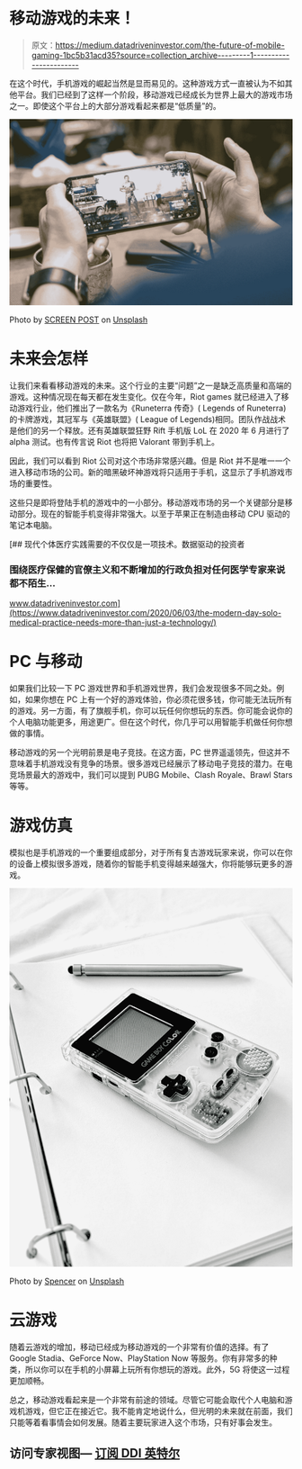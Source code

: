 # 移动游戏的未来！

> 原文：<https://medium.datadriveninvestor.com/the-future-of-mobile-gaming-1bc5b31acd35?source=collection_archive---------1----------------------->

在这个时代，手机游戏的崛起当然是显而易见的。这种游戏方式一直被认为不如其他平台。我们已经到了这样一个阶段，移动游戏已经成长为世界上最大的游戏市场之一。即使这个平台上的大部分游戏看起来都是“低质量”的。

![](img/0190dadbe811eb1c26d74bdea4e54872.png)

Photo by [SCREEN POST](https://unsplash.com/@screenpost?utm_source=medium&utm_medium=referral) on [Unsplash](https://unsplash.com?utm_source=medium&utm_medium=referral)

# 未来会怎样

让我们来看看移动游戏的未来。这个行业的主要“问题”之一是缺乏高质量和高端的游戏。这种情况现在每天都在发生变化。仅在今年，Riot games 就已经进入了移动游戏行业，他们推出了一款名为《Runeterra 传奇》( Legends of Runeterra)的卡牌游戏，其冠军与《英雄联盟》( League of Legends)相同。团队作战战术是他们的另一个释放。还有英雄联盟狂野 Rift 手机版 LoL 在 2020 年 6 月进行了 alpha 测试。也有传言说 Riot 也将把 Valorant 带到手机上。

因此，我们可以看到 Riot 公司对这个市场非常感兴趣。但是 Riot 并不是唯一一个进入移动市场的公司。新的暗黑破坏神游戏将只适用于手机，这显示了手机游戏市场的重要性。

这些只是即将登陆手机的游戏中的一小部分。移动游戏市场的另一个关键部分是移动部分。现在的智能手机变得非常强大。以至于苹果正在制造由移动 CPU 驱动的笔记本电脑。

[](https://www.datadriveninvestor.com/2020/06/03/the-modern-day-solo-medical-practice-needs-more-than-just-a-technology/) [## 现代个体医疗实践需要的不仅仅是一项技术。数据驱动的投资者

### 围绕医疗保健的官僚主义和不断增加的行政负担对任何医学专家来说都不陌生…

www.datadriveninvestor.com](https://www.datadriveninvestor.com/2020/06/03/the-modern-day-solo-medical-practice-needs-more-than-just-a-technology/) 

# PC 与移动

如果我们比较一下 PC 游戏世界和手机游戏世界，我们会发现很多不同之处。例如，如果你想在 PC 上有一个好的游戏体验，你必须花很多钱，你可能无法玩所有的游戏。另一方面，有了旗舰手机，你可以玩任何你想玩的东西。你可能会说你的个人电脑功能更多，用途更广。但在这个时代，你几乎可以用智能手机做任何你想做的事情。

移动游戏的另一个光明前景是电子竞技。在这方面，PC 世界遥遥领先，但这并不意味着手机游戏没有竞争的场景。很多游戏已经展示了移动电子竞技的潜力。在电竞场景最大的游戏中，我们可以提到 PUBG Mobile、Clash Royale、Brawl Stars 等等。

# 游戏仿真

模拟也是手机游戏的一个重要组成部分，对于所有复古游戏玩家来说，你可以在你的设备上模拟很多游戏，随着你的智能手机变得越来越强大，你将能够玩更多的游戏。

![](img/1e82c0d8d98de276ea16a63343b181fb.png)

Photo by [Spencer](https://unsplash.com/@spen?utm_source=medium&utm_medium=referral) on [Unsplash](https://unsplash.com?utm_source=medium&utm_medium=referral)

# 云游戏

随着云游戏的增加，移动已经成为移动游戏的一个非常有价值的选择。有了 Google Stadia、GeForce Now、PlayStation Now 等服务。你有非常多的种类，所以你可以在手机的小屏幕上玩所有你想玩的游戏。此外，5G 将使这一过程更加顺畅。

总之，移动游戏看起来是一个非常有前途的领域。尽管它可能会取代个人电脑和游戏机游戏，但它正在接近它。我不能肯定地说什么，但光明的未来就在前面，我们只能等着看事情会如何发展。随着主要玩家进入这个市场，只有好事会发生。

## 访问专家视图— [订阅 DDI 英特尔](https://datadriveninvestor.com/ddi-intel)
